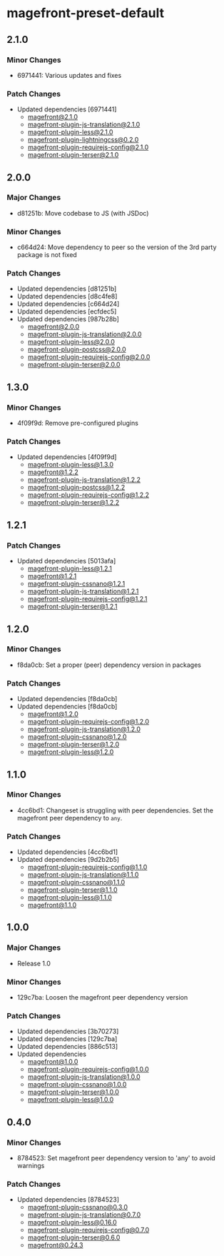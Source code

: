 # magefront-preset-default

## 2.1.0

### Minor Changes

- 6971441: Various updates and fixes

### Patch Changes

- Updated dependencies [6971441]
  - magefront@2.1.0
  - magefront-plugin-js-translation@2.1.0
  - magefront-plugin-less@2.1.0
  - magefront-plugin-lightningcss@0.2.0
  - magefront-plugin-requirejs-config@2.1.0
  - magefront-plugin-terser@2.1.0

## 2.0.0

### Major Changes

- d81251b: Move codebase to JS (with JSDoc)

### Minor Changes

- c664d24: Move dependency to peer so the version of the 3rd party package is not fixed

### Patch Changes

- Updated dependencies [d81251b]
- Updated dependencies [d8c4fe8]
- Updated dependencies [c664d24]
- Updated dependencies [ecfdec5]
- Updated dependencies [987b28b]
  - magefront@2.0.0
  - magefront-plugin-js-translation@2.0.0
  - magefront-plugin-less@2.0.0
  - magefront-plugin-postcss@2.0.0
  - magefront-plugin-requirejs-config@2.0.0
  - magefront-plugin-terser@2.0.0

## 1.3.0

### Minor Changes

- 4f09f9d: Remove pre-configured plugins

### Patch Changes

- Updated dependencies [4f09f9d]
  - magefront-plugin-less@1.3.0
  - magefront@1.2.2
  - magefront-plugin-js-translation@1.2.2
  - magefront-plugin-postcss@1.2.2
  - magefront-plugin-requirejs-config@1.2.2
  - magefront-plugin-terser@1.2.2

## 1.2.1

### Patch Changes

- Updated dependencies [5013afa]
  - magefront-plugin-less@1.2.1
  - magefront@1.2.1
  - magefront-plugin-cssnano@1.2.1
  - magefront-plugin-js-translation@1.2.1
  - magefront-plugin-requirejs-config@1.2.1
  - magefront-plugin-terser@1.2.1

## 1.2.0

### Minor Changes

- f8da0cb: Set a proper (peer) dependency version in packages

### Patch Changes

- Updated dependencies [f8da0cb]
- Updated dependencies [f8da0cb]
  - magefront@1.2.0
  - magefront-plugin-requirejs-config@1.2.0
  - magefront-plugin-js-translation@1.2.0
  - magefront-plugin-cssnano@1.2.0
  - magefront-plugin-terser@1.2.0
  - magefront-plugin-less@1.2.0

## 1.1.0

### Minor Changes

- 4cc6bd1: Changeset is struggling with peer dependencies.
  Set the magefront peer dependency to `any`.

### Patch Changes

- Updated dependencies [4cc6bd1]
- Updated dependencies [9d2b2b5]
  - magefront-plugin-requirejs-config@1.1.0
  - magefront-plugin-js-translation@1.1.0
  - magefront-plugin-cssnano@1.1.0
  - magefront-plugin-terser@1.1.0
  - magefront-plugin-less@1.1.0
  - magefront@1.1.0

## 1.0.0

### Major Changes

- Release 1.0

### Minor Changes

- 129c7ba: Loosen the magefront peer dependency version

### Patch Changes

- Updated dependencies [3b70273]
- Updated dependencies [129c7ba]
- Updated dependencies [886c513]
- Updated dependencies
  - magefront@1.0.0
  - magefront-plugin-requirejs-config@1.0.0
  - magefront-plugin-js-translation@1.0.0
  - magefront-plugin-cssnano@1.0.0
  - magefront-plugin-terser@1.0.0
  - magefront-plugin-less@1.0.0

## 0.4.0

### Minor Changes

- 8784523: Set magefront peer dependency version to 'any' to avoid warnings

### Patch Changes

- Updated dependencies [8784523]
  - magefront-plugin-cssnano@0.3.0
  - magefront-plugin-js-translation@0.7.0
  - magefront-plugin-less@0.16.0
  - magefront-plugin-requirejs-config@0.7.0
  - magefront-plugin-terser@0.6.0
  - magefront@0.24.3
